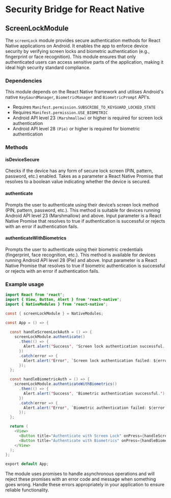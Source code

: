 # Security Bridge for React Native

## ScreenLockModule
The `screenLock` module provides secure authentication methods for React Native applications on Android. It enables the app to enforce device security by verifying screen locks and biometric authentication (e.g., fingerprint or face recognition). This module ensures that only authenticated users can access sensitive parts of the application, making it ideal high security standard compliance.

### Dependencies
This module depends on the React Native framework and utilises Android's native `KeyGaurdManager`, `BiometricManager` and `BiometricPrompt` API's.
- Requires `Manifest.permission.SUBSCRIBE_TO_KEYGUARD_LOCKED_STATE`
- Requires `Manifest.permission.USE_BIOMETRIC`
- Android API level 23 `(Marshmallow)` or higher is required for screen lock authentication
- Android API level 28 `(Pie)` or higher is required for biometric authentication

### Methods
#### isDeviceSecure
Checks if the device has any form of secure lock screen (PIN, pattern, password, etc.) enabled. Takes as a parameter a React Native Promise that resolves to a boolean value indicating whether the device is secured.

#### authenticate
Prompts the user to authenticate using their device’s screen lock method (PIN, pattern, password, etc.). This method is suitable for devices running Android API level 23 (Marshmallow) and above. Input parameter is a React Native Promise that resolves to true if authentication is successful or rejects with an error if authentication fails.

#### authenticateWithBiometrics
Prompts the user to authenticate using their biometric credentials (fingerprint, face recognition, etc.). This method is available for devices running Android API level 28 (Pie) and above. Input parameter is a React Native Promise that resolves to true if biometric authentication is successful or rejects with an error if authentication fails.

### Example usage
```java
import React from 'react';
import { View, Button, Alert } from 'react-native';
import { NativeModules } from 'react-native';

const { screenLockModule } = NativeModules;

const App = () => {
  
  const handleScreenLockAuth = () => {
    screenLockModule.authenticate()
      .then(() => {
        Alert.alert('Success', 'Screen lock authentication successful.');
      })
      .catch(error => {
        Alert.alert('Error', `Screen lock authentication failed: ${error.message}`);
      });
  };

  const handleBiometricAuth = () => {
    screenLockModule.authenticateWithBiometrics()
      .then(() => {
        Alert.alert('Success', 'Biometric authentication successful.');
      })
      .catch(error => {
        Alert.alert('Error', `Biometric authentication failed: ${error.message}`);
      });
  };

  return (
    <View>
      <Button title="Authenticate with Screen Lock" onPress={handleScreenLockAuth} />
      <Button title="Authenticate with Biometrics" onPress={handleBiometricAuth} />
    </View>
  );
};

export default App;
```

The module uses promises to handle asynchronous operations and will reject these promises with an error code and message when something goes wrong. Handle these errors appropriately in your application to ensure reliable functionality.
